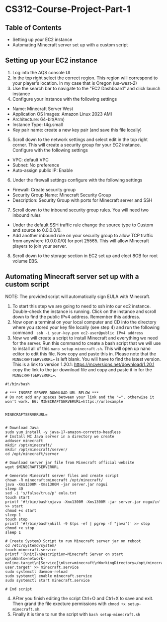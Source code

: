 # CS312-Course-Project-Part-1

## Table of Contents
* Setting up your EC2 instance
* Automating Minecraft server set up with a custom script

## Setting up your EC2 instance
1. Log into the AQS console UI
2. In the top right select the correct region. This region will correspond to your player's location. In my case that is Oregon (us-west-2)
3. Use the search bar to navigate to the "EC2 Dashboard" and click launch instance
4. Configure your instance with the following settings
  * Name: Minecraft Server West
  * Application OS Images: Amazon Linux 2023 AMI
  * Architecture: 64-bit(Arm)
  * Instance Type: t4g.small
  * Key pair name: create a new key pair (and save this file locally)
5. Scroll down to the network settings and select edit in the top right corner. This will create a security group for your EC2 instance. Configure with the following settings
  * VPC: default VPC
  * Subnet: No preference
  * Auto-assign public IP: Enable
6. Under the firewall settings configure with the following settings
  * Firewall: Create security group
  * Security Group Name: Minecraft Security Group
  * Description: Security Group with ports for Minecraft server and SSH
7. Scroll down to the inbound security group rules. You will need two inbound rules
  * Under the default SSH traffic rule change the source type to Custom and source to 0.0.0.0/0.
  * Add another inbound rule on your security group to allow TCP traffic from anywhere (0.0.0.0/0) for port 25565. This will allow Minecraft players to join your server.
8. Scroll down to the storage section in EC2 set up and elect 8GB for root volume EBS.

## Automating Minecraft server set up with a custom script
NOTE: The provided script will automatically sign EULA with Minecraft. 

1. To start this step we are going to need to ssh into our ec2 instance. Double-check the instance is running. Click on the instance and scroll down to find the public IPv4 address. Remember this address.
2. Now open a terminal on your local computer and CD into the directory where you stored your key file locally (see step 4) and run the following command
``` ssh -i your-key.pem ec2-user@public IPv4 address```
3. Now we will create a script to install Minecraft and everything we need for the server. Run this command to create a bash script that we will use to install all of this ```nano setup-minecraft.sh```. This will open up nano editor to edit this file. Now copy and paste this in. Please note that the ```MINECRAFTSERVERURL=``` is left blank. You will have to find the latest version. This is a link to version 1.20.1: https://mcversions.net/download/1.20.1 copy the link to the jar download file and copy and paste it in for the ```MINECRAFTSERVERURL=```. 
```
#!/bin/bash

# *** INSERT SERVER DOWNLOAD URL BELOW ***
# Do not add any spaces between your link and the "=", otherwise it won't work. EG: MINECRAFTSERVERURL=https://urlexample


MINECRAFTSERVERURL=


# Download Java
sudo yum install -y java-17-amazon-corretto-headless
# Install MC Java server in a directory we create
adduser minecraft
mkdir /opt/minecraft/
mkdir /opt/minecraft/server/
cd /opt/minecraft/server

# Download server jar file from Minecraft official website
wget $MINECRAFTSERVERURL

# Generate Minecraft server files and create script
chown -R minecraft:minecraft /opt/minecraft/
java -Xmx1300M -Xms1300M -jar server.jar nogui
sleep 40
sed -i 's/false/true/p' eula.txt
touch start
printf '#!/bin/bash\njava -Xmx1300M -Xms1300M -jar server.jar nogui\n' >> start
chmod +x start
sleep 1
touch stop
printf '#!/bin/bash\nkill -9 $(ps -ef | pgrep -f "java")' >> stop
chmod +x stop
sleep 1

# Create SystemD Script to run Minecraft server jar on reboot
cd /etc/systemd/system/
touch minecraft.service
printf '[Unit]\nDescription=Minecraft Server on start up\nWants=network-online.target\n[Service]\nUser=minecraft\nWorkingDirectory=/opt/minecraft/server\nExecStart=/opt/minecraft/server/start\nStandardInput=null\n[Install]\nWantedBy=multi-user.target' >> minecraft.service
sudo systemctl daemon-reload
sudo systemctl enable minecraft.service
sudo systemctl start minecraft.service

# End script
```
4. AFter you finish editing the script Ctrl+O and Ctrl+X to save and exit. Then grand the file execture permissions with ```chmod +x setup-minecraft.sh```.
5. Finally it is time to run the script with ```bash setup-minecraft.sh```



